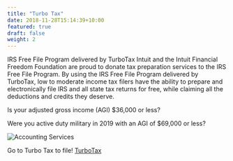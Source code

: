 ```yaml
---
title: "Turbo Tax"
date: 2018-11-28T15:14:39+10:00
featured: true
draft: false
weight: 2
---
```


IRS Free File Program delivered by TurboTax
Intuit and the Intuit Financial Freedom Foundation are proud to donate tax preparation services to the IRS Free File Program. By using the IRS Free File Program delivered by TurboTax, low to moderate income tax filers have the ability to prepare and electronically file IRS and all state tax returns for free, while claiming all the deductions and credits they deserve.

Is your adjusted gross income (AGI) $36,000 or less?

Were you active duty military in 2019 with an AGI of $69,000 or less?

![Accounting Services](/images/turbotax.jpeg)

Go to Turbo Tax to file!
[TurboTax](https://freefile.intuit.com)